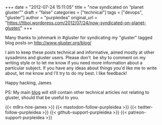 +++
date = "2012-07-24 15:11:05"
title = "now syndicated on “planet gluster”"
draft = "false"
categories = ["technical"]
tags = ["devops", "gluster"]
author = "purpleidea"
original_url = "https://ttboj.wordpress.com/2012/07/24/now-syndicated-on-planet-gluster/"
+++

Many thanks to johnmark in #gluster for syndicating my "gluster" tagged blog posts on <a href="http://www.gluster.org/blog/">http://www.gluster.org/blog/</a>

I aim to keep these posts technical and informative, aimed mostly at other sysadmins and gluster users. Please don't  be shy to comment on my writing style or to let me know if you need more information about a particular subject. If you have any ideas about things you'd like me to write about, let me know and I'll try to do my best. I like feedback!

Happy hacking,
James

PS: My main <a href="/blog/">blog</a> will still contain other technical articles not relating to gluster, should that be useful to you.

{{< m9rx-hire-james >}}
{{< mastodon-follow-purpleidea >}}
{{< twitter-follow-purpleidea >}}
{{< github-support-purpleidea >}}
{{< patreon-support-purpleidea >}}
